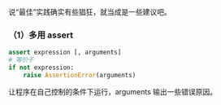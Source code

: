 说“最佳”实践确实有些猖狂，就当成是一些建议吧。

### （1）多用 assert

``` python
assert expression [, arguments]
# 等价于
if not expression:
    raise AssertionError(arguments)
```
让程序在自己控制的条件下运行，arguments 输出一些错误原因。